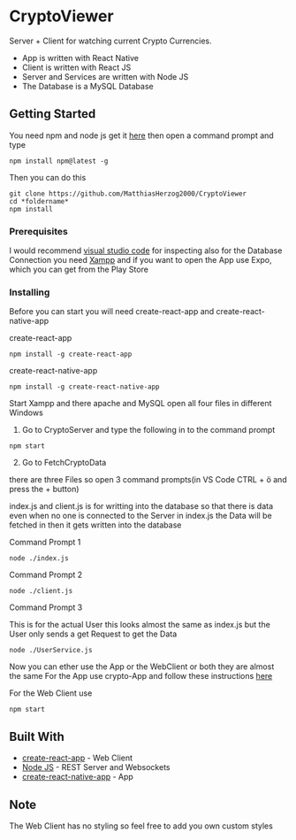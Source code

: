 # CryptoViewer

Server + Client for watching current Crypto Currencies.

* App is written with React Native
* Client is written with React JS
* Server and Services are written with Node JS
* The Database is a MySQL Database

## Getting Started

You need npm and node js get it [here](https://www.npmjs.com/get-npm)
then open a command prompt and type
```
npm install npm@latest -g
```
Then you can do this
```
git clone https://github.com/MatthiasHerzog2000/CryptoViewer
cd *foldername*
npm install
```

### Prerequisites
I would recommend [visual studio code](https://code.visualstudio.com/) for inspecting 
also for the Database Connection you need [Xampp](https://www.apachefriends.org/de/download.html)
and if you want to open the App use Expo, which you can get from the Play Store


### Installing

Before you can start you will need create-react-app and create-react-native-app 

create-react-app
```
npm install -g create-react-app

```
create-react-native-app
```
npm install -g create-react-native-app
```
Start Xampp and there apache and MySQL
open all four files in different Windows 
1. Go to CryptoServer and type the following in to the command prompt
```
npm start
```
2. Go to FetchCryptoData

there are three Files so open 3 command prompts(in VS Code CTRL + ö and press the + button)

index.js and client.js is for writting into the database so that there is data even when no one is connected to the Server
in index.js the Data will be fetched in then it gets written into the database

Command Prompt 1
```
node ./index.js
```
Command Prompt 2
```
node ./client.js
```
Command Prompt 3

This is for the actual User this looks almost the same as index.js but the User only sends a get Request to get the Data
```
node ./UserService.js
```
Now you can ether use the App or the WebClient or both they are almost the same
For the App use crypto-App and follow these instructions [here](https://github.com/react-community/create-react-native-app#npm-start)

For the Web Client use 
```
npm start
```

## Built With

* [create-react-app](https://github.com/facebookincubator/create-react-app) - Web Client
* [Node JS](https://nodejs.org/en/) - REST Server and Websockets
* [create-react-native-app](https://github.com/react-community/create-react-native-app) - App

## Note
The Web Client has no styling so feel free to add you own custom styles


